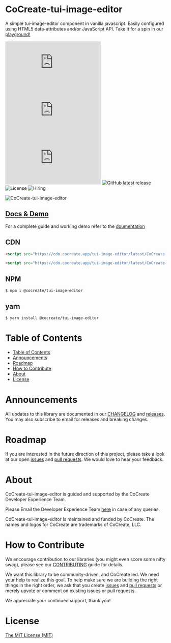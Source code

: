 # CoCreate-tui-image-editor

A simple tui-image-editor component in vanilla javascript. Easily configured using HTML5 data-attributes and/or JavaScript API. Take it for a spin in our [playground!](https://cocreate.app/docs/tui-image-editor)

![minified](https://img.badgesize.io/https://cdn.cocreate.app/tui-image-editor/latest/CoCreate-tui-image-editor.min.js?style=flat-square&label=minified&color=orange)
![gzip](https://img.badgesize.io/https://cdn.cocreate.app/tui-image-editor/latest/CoCreate-tui-image-editor.min.js?compression=gzip&style=flat-square&label=gzip&color=yellow)
![brotli](https://img.badgesize.io/https://cdn.cocreate.app/tui-image-editor/latest/CoCreate-tui-image-editor.min.js?compression=brotli&style=flat-square&label=brotli)
![GitHub latest release](https://img.shields.io/github/v/release/CoCreate-app/CoCreate-tui-image-editor?style=flat-square)
![License](https://img.shields.io/github/license/CoCreate-app/CoCreate-tui-image-editor?style=flat-square)
![Hiring](https://img.shields.io/static/v1?style=flat-square&label=&message=Hiring&color=blueviolet)

![CoCreate-tui-image-editor](https://cdn.cocreate.app/docs/CoCreate-tui-image-editor.gif)

## [Docs & Demo](https://cocreate.app/docs/tui-image-editor)

For a complete guide and working demo refer to the [doumentation](https://cocreate.app/docs/tui-image-editor)

## CDN

```html
<script src="https://cdn.cocreate.app/tui-image-editor/latest/CoCreate-tui-image-editor.min.js"></script>
```

```html
<script src="https://cdn.cocreate.app/tui-image-editor/latest/CoCreate-tui-image-editor.min.css"></script>
```

## NPM

```shell
$ npm i @cocreate/tui-image-editor
```

## yarn

```shell
$ yarn install @cocreate/tui-image-editor
```

# Table of Contents

- [Table of Contents](#table-of-contents)
- [Announcements](#announcements)
- [Roadmap](#roadmap)
- [How to Contribute](#how-to-contribute)
- [About](#about)
- [License](#license)

<a name="announcements"></a>

# Announcements

All updates to this library are documented in our [CHANGELOG](https://github.com/CoCreate-app/CoCreate-tui-image-editor/blob/master/CHANGELOG.md) and [releases](https://github.com/CoCreate-app/CoCreate-tui-image-editor/releases). You may also subscribe to email for releases and breaking changes.

<a name="roadmap"></a>

# Roadmap

If you are interested in the future direction of this project, please take a look at our open [issues](https://github.com/CoCreate-app/CoCreate-tui-image-editor/issues) and [pull requests](https://github.com/CoCreate-app/CoCreate-tui-image-editor/pulls). We would love to hear your feedback.

<a name="about"></a>

# About

CoCreate-tui-image-editor is guided and supported by the CoCreate Developer Experience Team.

Please Email the Developer Experience Team [here](mailto:develop@cocreate.app) in case of any queries.

CoCreate-tui-image-editor is maintained and funded by CoCreate. The names and logos for CoCreate are trademarks of CoCreate, LLC.

<a name="contribute"></a>

# How to Contribute

We encourage contribution to our libraries (you might even score some nifty swag), please see our [CONTRIBUTING](https://github.com/CoCreate-app/CoCreate-tui-image-editor/blob/master/CONTRIBUTING.md) guide for details.

We want this library to be community-driven, and CoCreate led. We need your help to realize this goal. To help make sure we are building the right things in the right order, we ask that you create [issues](https://github.com/CoCreate-app/CoCreate-tui-image-editor/issues) and [pull requests](https://github.com/CoCreate-app/CoCreate-tui-image-editor/pulls) or merely upvote or comment on existing issues or pull requests.

We appreciate your continued support, thank you!

# License

[The MIT License (MIT)](https://github.com/CoCreate-app/CoCreate-tui-image-editor/blob/master/LICENSE)

